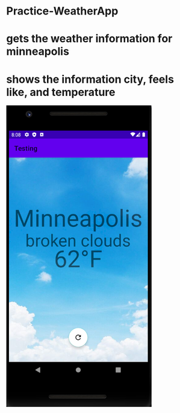 # Practice-WeatherApp
# gets the weather information for minneapolis
# shows the information city, feels like, and temperature
![Alt text](AppImages/weatherApp.PNG)
